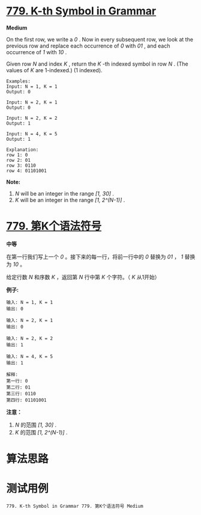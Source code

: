 # [779. K-th Symbol in Grammar][enTitle]

**Medium**

On the first row, we write a  *0* . Now in every subsequent row, we look at the previous row and replace each occurrence of  *0*  with  *01* , and each occurrence of  *1*  with  *10* .

Given row  *N*  and index  *K* , return the  *K* -th indexed symbol in row  *N* . (The values of  *K*  are 1-indexed.) (1 indexed).

```
Examples:
Input: N = 1, K = 1
Output: 0

Input: N = 2, K = 1
Output: 0

Input: N = 2, K = 2
Output: 1

Input: N = 4, K = 5
Output: 1

Explanation:
row 1: 0
row 2: 01
row 3: 0110
row 4: 01101001

```

**Note:** 

1.  *N*  will be an integer in the range  *[1, 30]* . 
2.  *K*  will be an integer in the range  *[1, 2^(N-1)]* .


# [779. 第K个语法符号][cnTitle]

**中等**

在第一行我们写上一个  *0* 。接下来的每一行，将前一行中的 *0* 替换为 *01* ， *1* 替换为 *10* 。

给定行数  *N*  和序数  *K* ，返回第  *N*  行中第  *K* 个字符。（ *K* 从1开始）

 **例子:** 

```
输入: N = 1, K = 1
输出: 0

输入: N = 2, K = 1
输出: 0

输入: N = 2, K = 2
输出: 1

输入: N = 4, K = 5
输出: 1

解释:
第一行: 0
第二行: 01
第三行: 0110
第四行: 01101001

```

 **注意：** 

1.  *N*  的范围  *[1, 30]* . 
2.  *K*  的范围  *[1, 2^(N-1)]* .




# 算法思路

# 测试用例
```
779. K-th Symbol in Grammar 779. 第K个语法符号 Medium
```

[enTitle]: https://leetcode.com/problems/k-th-symbol-in-grammar/
[cnTitle]: https://leetcode-cn.com/problems/k-th-symbol-in-grammar/

